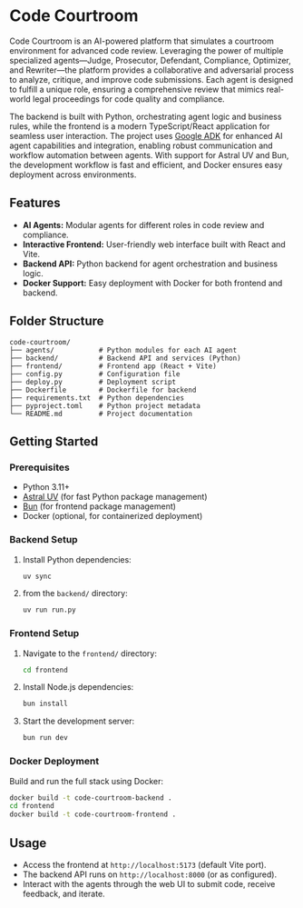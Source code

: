 # Code Courtroom

Code Courtroom is an AI-powered platform that simulates a courtroom environment for advanced code review. Leveraging the power of multiple specialized agents—Judge, Prosecutor, Defendant, Compliance, Optimizer, and Rewriter—the platform provides a collaborative and adversarial process to analyze, critique, and improve code submissions. Each agent is designed to fulfill a unique role, ensuring a comprehensive review that mimics real-world legal proceedings for code quality and compliance.

The backend is built with Python, orchestrating agent logic and business rules, while the frontend is a modern TypeScript/React application for seamless user interaction. The project uses [Google ADK](https://google.github.io/adk-docs/) for enhanced AI agent capabilities and integration, enabling robust communication and workflow automation between agents. With support for Astral UV and Bun, the development workflow is fast and efficient, and Docker ensures easy deployment across environments.

## Features
- **AI Agents:** Modular agents for different roles in code review and compliance.
- **Interactive Frontend:** User-friendly web interface built with React and Vite.
- **Backend API:** Python backend for agent orchestration and business logic.
- **Docker Support:** Easy deployment with Docker for both frontend and backend.

## Folder Structure
```
code-courtroom/
├── agents/           # Python modules for each AI agent
├── backend/          # Backend API and services (Python)
├── frontend/         # Frontend app (React + Vite)
├── config.py         # Configuration file
├── deploy.py         # Deployment script
├── Dockerfile        # Dockerfile for backend
├── requirements.txt  # Python dependencies
├── pyproject.toml    # Python project metadata
└── README.md         # Project documentation
```

## Getting Started

### Prerequisites
- Python 3.11+
- [Astral UV](https://docs.astral.sh/uv/) (for fast Python package management)
- [Bun](https://bun.sh/) (for frontend package management)
- Docker (optional, for containerized deployment)

### Backend Setup
1. Install Python dependencies:
   ```bash
   uv sync
   ```
2. from the `backend/` directory:
   ```bash
   uv run run.py
   ```

### Frontend Setup
1. Navigate to the `frontend/` directory:
   ```bash
   cd frontend
   ```
2. Install Node.js dependencies:
   ```bash
   bun install
   ```
3. Start the development server:
   ```bash
   bun run dev
   ```

### Docker Deployment
Build and run the full stack using Docker:
```bash
docker build -t code-courtroom-backend .
cd frontend
docker build -t code-courtroom-frontend .
```

## Usage
- Access the frontend at `http://localhost:5173` (default Vite port).
- The backend API runs on `http://localhost:8000` (or as configured).
- Interact with the agents through the web UI to submit code, receive feedback, and iterate.
